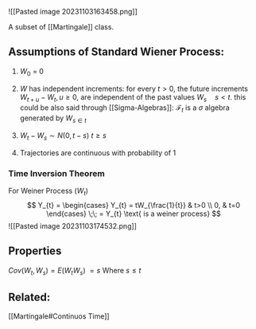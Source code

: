 
![[Pasted image 20231103163458.png]]

A subset of [[Martingale]] class.
## Assumptions of Standard Wiener Process:
1. $W_{0}$ = 0 
2. $W$ has independent increments: for every $t > 0$, the future increments $W_{t+u}-W_{t}, u\geq 0$, are independent of the past values $W_s \quad {\displaystyle s<t.}$
this could be also said through [[Sigma-Algebras]]:
	$\mathcal{F}_{t}$ is a $\sigma$ algebra generated by $W_{s \in t}$  

3. $W_{t}- W_{s}\sim N(0, t-s)$  $t \geq s$
4. Trajectories are continuous with probability of 1

### Time Inversion Theorem
For Weiner Process $(W_{t})$
$$
Y_{t} = \begin{cases}
Y_{t} = tW_{\frac{1}{t}} & t>0  \\
0, & t=0
\end{cases} \;\; = Y_{t} \text{ is a weiner process}
$$
![[Pasted image 20231103174532.png]]

## Properties
$Cov(W_{t}, W_{s}) = E(W_{t}W_{s})$ $=s$        Where $s \leq t$


## Related:
[[Martingale#Continuos Time]]

